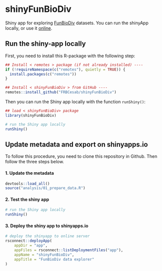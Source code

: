 # shinyFunBioDiv

Shiny app for exploring [FunBioDiv](https://www.fondationbiodiversite.fr/en/the-frb-in-action/programs-and-projects/le-cesab/funbiodiv/) datasets. You can run the shinyApp locally, or use it [online](https://rfrelat-cesab.shinyapps.io/shinyFunBioDiv/).



## Run the shiny-app locally

First, you need to install this R-package with the following step:

```r
## Install < remotes > package (if not already installed) ----
if (!requireNamespace(c("remotes"), quietly = TRUE)) {
  install.packages(c("remotes"))
}

## Install < shinyFunBioDiv > from GitHub ----
remotes::install_github("FRBCesab/shinyFunBioDiv")
```

Then you can run the Shiny app locally with the function `runShiny()`:  

```r
## load < shinyFunBioDiv> package
library(shinyFunBioDiv)

# run the Shiny app locally
runShiny()
```



## Update metadata and export on shinyapps.io

To follow this procedure, you need to clone this repository in Github. Then follow the three steps below.

#### 1. Update the metadata

```r
devtools::load_all()
source("analysis/01_prepare_data.R")
```

#### 2. Test the shiny app

```r
# run the Shiny app locally
runShiny()
```

#### 3. Deploy the shiny app to shinyapps.io

```r
# deploy the shinyapp to online server
rsconnect::deployApp(
    appDir = "app",
    appFiles = rsconnect::listDeploymentFiles("app"),
    appName = "shinyFunBioDiv",
    appTitle = "FunBioDiv data explorer"
)
```

